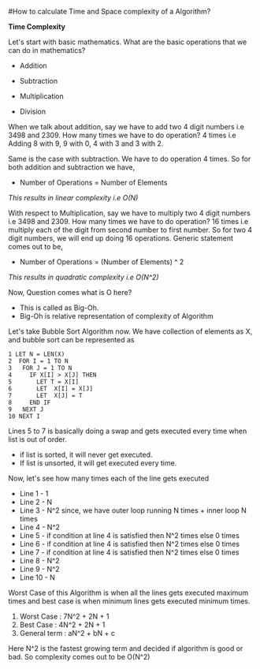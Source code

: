 #How to calculate Time and Space complexity of a Algorithm?

<b>Time Complexity</b>

Let's start with basic mathematics. What are the basic operations that we can do in mathematics?

- Addition

- Subtraction

- Multiplication

- Division

	
When we talk about addition, say we have to add two 4 digit numbers i.e 3498 and 2309. How many times we have to do operation? 
4 times i.e Adding 8 with 9, 9 with 0, 4 with 3 and 3 with 2.

Same is the case with subtraction. We have to do operation 4 times. 
So for both addition and subtraction we have, 

- Number of Operations = Number of Elements 

_This results in linear complexity i.e O(N)_  

With respect to Multiplication, say we have to multiply two 4 digit numbers i.e 3498 and 2309. How many times we have to do operation? 
16 times i.e multiply each of the digit from second number to first number. So for two 4 digit numbers, we will end up doing 16 operations. 
Generic statement comes out to be,

- Number of Operations = (Number of Elements) ^ 2

_This results in quadratic complexity i.e O(N^2)_ 

Now, Question comes what is O here?

- This is called as Big-Oh.
- Big-Oh is relative representation of complexity of Algorithm

	
Let's take Bubble Sort Algorithm now. We have collection of elements as X, and bubble sort can be represented as

```
1 LET N = LEN(X)
2  FOR I = 1 TO N
3   FOR J = 1 TO N
4     IF X[I] > X[J] THEN
5       LET T = X[I]
6       LET  X[I] = X[J]
7       LET  X[J] = T
8     END IF
9   NEXT J
10 NEXT I
```

Lines 5 to 7 is basically doing a swap and gets executed every time when list is out of order.

- if list is sorted, it will never get executed.
- If list is unsorted, it will get executed every time.

	 
Now, let's see how many times each of the line gets executed

- Line 1 - 1
- Line 2 - N
- Line 3 - N^2 since, we have outer loop running N times + inner loop N times
- Line 4 - N^2
- Line 5 - if condition at line 4 is satisfied then N^2 times else 0 times 
- Line 6 - if condition at line 4 is satisfied then N^2 times else 0 times
- Line 7 - if condition at line 4 is satisfied then N^2 times else 0 times
- Line 8 - N^2
- Line 9 - N^2
- Line 10 - N

Worst Case of this Algorithm is when all the lines gets executed maximum times and best case is when minimum lines gets executed minimum times.

1. Worst Case : 7N^2 + 2N + 1
2. Best Case : 4N^2 + 2N + 1
3. General term : aN^2 + bN + c

Here N^2 is the fastest growing term and decided if algorithm is good or bad. So complexity comes out to be O(N^2) 
